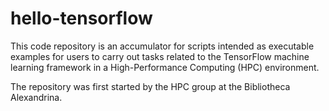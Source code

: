 # hello-tensorflow

This code repository is an accumulator for scripts intended as
executable examples for users to carry out tasks related to the
TensorFlow machine learning framework in a High-Performance Computing
(HPC) environment.

The repository was first started by the HPC group at the Bibliotheca
Alexandrina.
